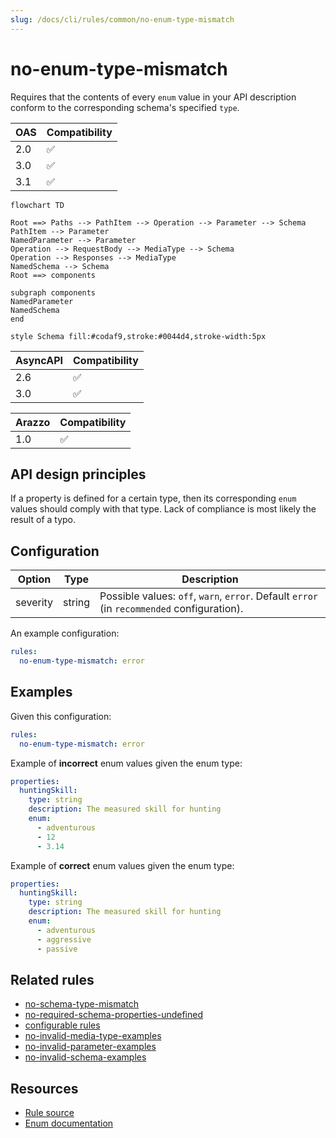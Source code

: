 ```yaml
---
slug: /docs/cli/rules/common/no-enum-type-mismatch
---
```


# no-enum-type-mismatch

Requires that the contents of every `enum` value in your API description conform to the corresponding schema's specified `type`.

| OAS | Compatibility |
| --- | ------------- |
| 2.0 | ✅            |
| 3.0 | ✅            |
| 3.1 | ✅            |

```mermaid
flowchart TD

Root ==> Paths --> PathItem --> Operation --> Parameter --> Schema
PathItem --> Parameter
NamedParameter --> Parameter
Operation --> RequestBody --> MediaType --> Schema
Operation --> Responses --> MediaType
NamedSchema --> Schema
Root ==> components

subgraph components
NamedParameter
NamedSchema
end

style Schema fill:#codaf9,stroke:#0044d4,stroke-width:5px
```

| AsyncAPI | Compatibility |
| -------- | ------------- |
| 2.6      | ✅            |
| 3.0      | ✅            |

| Arazzo | Compatibility |
| ------ | ------------- |
| 1.0    | ✅            |

## API design principles

If a property is defined for a certain type, then its corresponding `enum` values should comply with that type.
Lack of compliance is most likely the result of a typo.

## Configuration

| Option   | Type   | Description                                                                                |
| -------- | ------ | ------------------------------------------------------------------------------------------ |
| severity | string | Possible values: `off`, `warn`, `error`. Default `error` (in `recommended` configuration). |

An example configuration:

```yaml
rules:
  no-enum-type-mismatch: error
```

## Examples

Given this configuration:

```yaml
rules:
  no-enum-type-mismatch: error
```

Example of **incorrect** enum values given the enum type:

```yaml Bad example
properties:
  huntingSkill:
    type: string
    description: The measured skill for hunting
    enum:
      - adventurous
      - 12
      - 3.14
```

Example of **correct** enum values given the enum type:

```yaml Good example
properties:
  huntingSkill:
    type: string
    description: The measured skill for hunting
    enum:
      - adventurous
      - aggressive
      - passive
```

## Related rules

- [no-schema-type-mismatch](./no-schema-type-mismatch.md)
- [no-required-schema-properties-undefined](./no-required-schema-properties-undefined.md)
- [configurable rules](../configurable-rules.md)
- [no-invalid-media-type-examples](../oas/no-invalid-media-type-examples.md)
- [no-invalid-parameter-examples](../oas/no-invalid-parameter-examples.md)
- [no-invalid-schema-examples](../oas/no-invalid-schema-examples.md)

## Resources

- [Rule source](https://github.com/Redocly/redocly-cli/blob/main/packages/core/src/rules/common/no-enum-type-mismatch.ts)
- [Enum documentation](https://redocly.com/docs/openapi-visual-reference/schemas/#enum)
